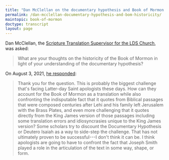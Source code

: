 ```yaml
---
title: "Dan McClellan on the documentary hypothesis and Book of Mormon historicity"
permalink: /dan-mcclellan-documentary-hypothesis-and-bom-historicity/
maintopic: book-of-mormon
doctype: transcript
layout: page
---
```


Dan McClellan, the [Scripture Translation Supervisor for the LDS
Church](https://www.linkedin.com/in/danielomcclellan/), was asked:

> What are your thoughts on the historicity of the Book of Mormon in light of
> your understanding of the documentary hypothesis?

On August 3, 2021, [he responded](https://www.tiktok.com/@maklelan/video/6992346299206995205):

> Thank you for the question. This is probably the biggest challenge that's facing
> Latter-day Saint apologists these days.  How can they account for the Book
> of Mormon as a translation while also confronting the indisputable fact that
> it quotes from Biblical passages that were composed centuries after Lehi and
> his family left Jerusalem with the Brass Plates, and even more challenging
> that it quotes directly from the King James version of those passages
> including some translation errors and idiosyncrasies unique to the King
> James version?  Some scholars try to discount the Documentary Hypothesis or
> Deutero Isaiah as a way to side-step the challenge.  That has not ultimately
> proven to be successful---I don't think it can be.  I think apologists are
> going to have to confront the fact that Joseph Smith played a role in the
> articulation of the text in some way, shape, or form.
